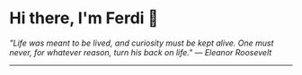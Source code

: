 <h1>Hi there, I'm Ferdi 👋</h1>

<p><em>
  "Life was meant to be lived, and curiosity must be kept alive. One must never, for whatever reason, turn his back on life." — Eleanor Roosevelt
</em></p>

---
